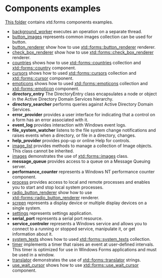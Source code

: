 # Components examples

[This folder](.) contains xtd.forms components examples.

* [background_worker](background_worker/README.md) executes an operation on a separate thread.
* [button_images](button_images/README.md) represents common images collection can be used for button.
* [button_renderer](button_renderer/README.md) show how to use [xtd::forms::button_renderer](https://gammasoft71.github.io/xtd/reference_guides/latest/classxtd_1_1forms_1_1button__renderer.html) renderer.
* [check_box_renderer](check_box_renderer/README.md) show how to use [xtd::forms::check_box_renderer](https://gammasoft71.github.io/xtd/reference_guides/latest/classxtd_1_1forms_1_1check__box__renderer.html) renderer.
* [countries](countries/README.md) shows how to use [xtd::forms::countries](https://gammasoft71.github.io/xtd/reference_guides/latest/classxtd_1_1forms_1_1countries.html) collection and [xtd::forms::country](https://gammasoft71.github.io/xtd/reference_guides/latest/classxtd_1_1forms_1_1country.html) component.
* [cursors](cursors/README.md) shows how to used [xtd::forms::cursors](https://gammasoft71.github.io/xtd/reference_guides/latest/classxtd_1_1forms_1_1cursors.html) collection and [xtd::forms::cursor](https://gammasoft71.github.io/xtd/reference_guides/latest/classxtd_1_1forms_1_1cursor.html) component.
* [emoticons](emoticons/README.md) shows how to used [xtd::forms::emoticons](https://gammasoft71.github.io/xtd/reference_guides/latest/classxtd_1_1forms_1_1emoticons.html) collection and [xtd::forms::emoticon](https://gammasoft71.github.io/xtd/reference_guides/latest/classxtd_1_1forms_1_1emoticon.html) component.
* **directory_entry** The DirectoryEntry class encapsulates a node or object in the Active Directory Domain Services hierarchy.
* **directory_searcher** performs queries against Active Directory Domain Services.
* **error_provider** provides a user interface for indicating that a control on a form has an error associated with it.
* **event_log** provides interaction with Windows event logs.
* **file_system_watcher** listens to the file system change notifications and raises events when a directory, or file in a directory, changes.
* **help_provider** provides pop-up or online Help for controls.
* [image_list](image_list/README.md) provides methods to manage a collection of Image objects. This class cannot be inherited.
* [images](images/README.md) demonstrates the use of [xtd::forms::images](https://gammasoft71.github.io/xtd/reference_guides/latest/classxtd_1_1forms_1_1images.html) class.
* **message_queue** provides access to a queue on a Message Queuing server.
* **performance_counter** represents a Windows NT performance counter component.
* [process](process_form/README.md) provides access to local and remote processes and enables you to start and stop local system processes.
* [radio_button_renderer](radio_button_renderer/README.md) show how to use [xtd::forms::radio_button_renderer](https://gammasoft71.github.io/xtd/reference_guides/latest/classxtd_1_1forms_1_1radio__button__renderer.html) renderer.
* [screen](screen/README.md) represents a display device or multiple display devices on a single system.
* [settings](settings_example/README.md) represents settings application.
* **serial_port** represents a serial port resource.
* **service_controler** represents a Windows service and allows you to connect to a running or stopped service, manipulate it, or get information about it.
* [system_texts](texts/README.md) shows how to used [xtd::forms::system_texts](https://gammasoft71.github.io/xtd/reference_guides/latest/classxtd_1_1forms_1_1system__texts.html) collection.
* [timer](timer/README.md) implements a timer that raises an event at user-defined intervals. This timer is optimized for use in Windows Forms applications and must be used in a window.
* [translator](translator/README.md) demonstrates the use of [xtd::forms::translator](https://gammasoft71.github.io/xtd/reference_guides/latest/classxtd_1_1translator.html) strings.
* [use_wait_cursor](use_wait_cursor/README.md) shows how to use [xtd::forms::use_wait_cursor](https://gammasoft71.github.io/xtd/reference_guides/latest/classxtd_1_1forms_1_1application.html#a70a9b0d8fd502111b7f4bba193135c46) component.

